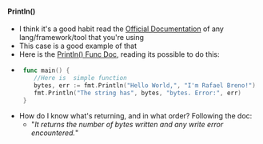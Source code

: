 #### Println()
- I think it's a good habit read the [Official Documentation](https://golang.org/doc/) of any lang/framework/tool that you're using
- This case is a good example of that
- Here is the [Println() Func Doc](https://golang.org/pkg/fmt/#Println), reading its possible to do this:
-   ```go
     func main() {
        //Here is  simple function
        bytes, err := fmt.Println("Hello World,", "I'm Rafael Breno!")
        fmt.Println("The string has", bytes, "bytes. Error:", err)
     }
    ```
- How do I know what's returning, and in what order? Following the doc:
    - "*It returns the number of bytes written and any write error encountered.*"